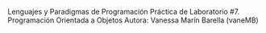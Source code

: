 Lenguajes y Paradigmas de Programación
Práctica de Laboratorio #7. Programación Orientada a Objetos
Autora: Vanessa Marín Barella (vaneMB)
   
